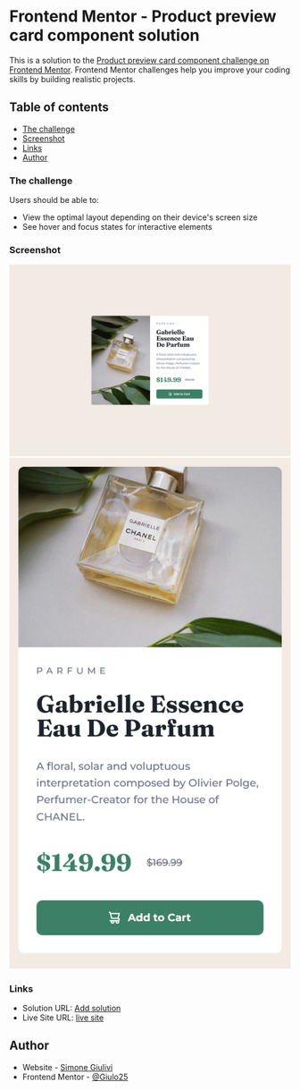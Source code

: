 # Frontend Mentor - Product preview card component solution

This is a solution to the [Product preview card component challenge on Frontend Mentor](https://www.frontendmentor.io/challenges/product-preview-card-component-GO7UmttRfa). Frontend Mentor challenges help you improve your coding skills by building realistic projects.

## Table of contents

- [The challenge](#the-challenge)
- [Screenshot](#screenshot)
- [Links](#links)
- [Author](#author)

### The challenge

Users should be able to:

- View the optimal layout depending on their device's screen size
- See hover and focus states for interactive elements

### Screenshot

![](./screenshot-desktop.png)
![](./screenshot-mobile.png)

### Links

- Solution URL: [Add solution](https://your-solution-url.com)
- Live Site URL: [live site](https://github.com/Giulo25/product-preview-card-component)

## Author

- Website - [Simone Giulivi](https://simonegiulivi.com/)
- Frontend Mentor - [@Giulo25](https://www.frontendmentor.io/profile/Giulo25)
